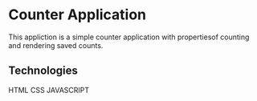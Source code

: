 # Counter Application

This appliction is a simple counter application with propertiesof counting and rendering saved counts.

## Technologies
HTML CSS JAVASCRIPT

